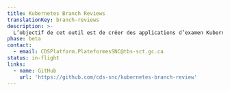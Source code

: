 ```yaml
---
title: Kubernetes Branch Reviews
translationKey: branch-reviews
description: >-
  L’objectif de cet outil est de créer des applications d’examen Kubernetes (aussi appelées applications de simulation) qui reproduisent le code sur une branche Git à l’aide d’un cluster Kubernetes isolé. Cela permet de tester et de passer en examen une application dans un environnement interactif sans se baser uniquement sur les interprétations des changements de code dans une branche. Nous souhaitons également rendre ces informations facilement accessibles grâce à GitHub.
phase: beta
contact:
  - email: CDSPlatform.PlateformesSNC@tbs-sct.gc.ca
status: in-flight
links:
  - name: GitHub
    url: 'https://github.com/cds-snc/kubernetes-branch-review'
---
```


